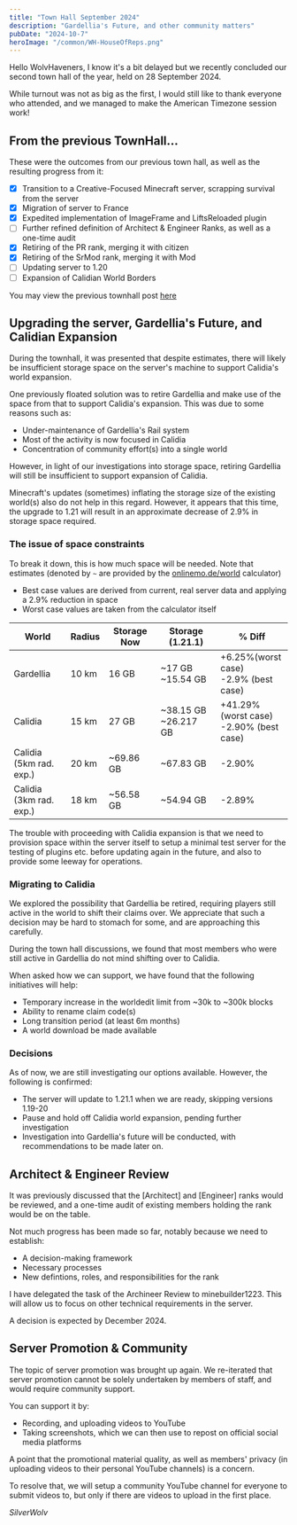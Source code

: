 ```yaml
---
title: "Town Hall September 2024"
description: "Gardellia's Future, and other community matters"
pubDate: "2024-10-7"
heroImage: "/common/WH-HouseOfReps.png"
---
```


Hello WolvHaveners, I know it's a bit delayed but we recently concluded our second town hall of the year, held on 28 September 2024. 

While turnout was not as big as the first, I would still like to thank everyone who attended, and we managed to make the American Timezone session work!

## From the previous TownHall...

These were the outcomes from our previous town hall, as well as the resulting progress from it:

- [x] Transition to a Creative-Focused Minecraft server, scrapping survival from the server
- [x] Migration of server to France
- [x] Expedited implementation of ImageFrame and LiftsReloaded plugin
- [ ] Further refined definition of Architect & Engineer Ranks, as well as a one-time audit
- [x] Retiring of the PR rank, merging it with citizen
- [x] Retiring of the SrMod rank, merging it with Mod
- [ ] Updating server to 1.20
- [ ] Expansion of Calidian World Borders

You may view the previous townhall post [here](http://localhost:4321/news/2024-01-28-townhall-2024-01/)

## Upgrading the server, Gardellia's Future, and Calidian Expansion

During the townhall, it was presented that despite estimates, there will likely be insufficient storage space on the server's machine to support Calidia's world expansion.

One previously floated solution was to retire Gardellia and make use of the space from that to support Calidia's expansion. This was due to some reasons such as:

- Under-maintenance of Gardellia's Rail system
- Most of the activity is now focused in Calidia
- Concentration of community effort(s) into a single world

However, in light of our investigations into storage space, retiring Gardellia will still be insufficient to support expansion of Calidia. 

Minecraft's updates (sometimes) inflating the storage size of the existing world(s) also do not help in this regard. However, it appears that this time, the upgrade to 1.21 will result in an approximate decrease of 2.9% in storage space required.

### The issue of space constraints

To break it down, this is how much space will be needed. Note that estimates (denoted by `~` are provided by the [onlinemo.de/world](https://onlinemo.de/world) calculator)
- Best case values are derived from current, real server data and applying a 2.9% reduction in space
- Worst case values are taken from the calculator itself

|World|Radius|Storage Now| Storage (1.21.1) | % Diff 
|-|-|-|-|-|
|Gardellia|10 km|16 GB|~17 GB<br/>~15.54 GB| +6.25%(worst case)<br/>-2.9% (best case)  
|Calidia|15 km|27 GB|~38.15 GB<br/>~26.217 GB| +41.29% (worst case)<br/>-2.90% (best case)
|Calidia<br/>(5km rad. exp.)|20 km|~69.86 GB|~67.83 GB| -2.90%
|Calidia<br/>(3km rad. exp.)|18 km|~56.58 GB|~54.94 GB | -2.89%

The trouble with proceeding with Calidia expansion is that we need to provision space within the server itself to setup a minimal test server for the testing of plugins etc. before updating again in the future, and also to provide some leeway for operations.

### Migrating to Calidia

We explored the possibility that Gardellia be retired, requiring players still active in the world to shift their claims over. We appreciate that such a decision may be hard to stomach for some, and are approaching this carefully.

During the town hall discussions, we found that most members who were still active in Gardellia do not mind shifting over to Calidia.

When asked how we can support, we have found that the following initiatives will help:
- Temporary increase in the worldedit limit from ~30k to ~300k blocks
- Ability to rename claim code(s)
- Long transition period (at least 6m months)
- A world download be made available

### Decisions

As of now, we are still investigating our options available. However, the following is confirmed:
- The server will update to 1.21.1 when we are ready, skipping versions 1.19-20
- Pause and hold off Calidia world expansion, pending further investigation
- Investigation into Gardellia's future will be conducted, with recommendations to be made later on.

## Architect & Engineer Review

It was previously discussed that the [Architect] and [Engineer] ranks would be reviewed, and a one-time audit of existing members holding the rank would be on the table.

Not much progress has been made so far, notably because we need to establish:
- A decision-making framework
- Necessary processes
- New defintions, roles, and responsibilities for the rank

I have delegated the task of the Archineer Review to minebuilder1223. This will allow us to focus on other technical requirements in the server.

A decision is expected by December 2024.

## Server Promotion & Community

The topic of server promotion was brought up again. We re-iterated that server promotion cannot be solely undertaken by members of staff, and would require community support.

You can support it by:
- Recording, and uploading videos to YouTube
- Taking screenshots, which we can then use to repost on official social media platforms

A point that the promotional material quality, as well as members' privacy (in uploading videos to their personal YouTube channels) is a concern.

To resolve that, we will setup a community YouTube channel for everyone to submit videos to, but only if there are videos to upload in the first place.

*SilverWolv*